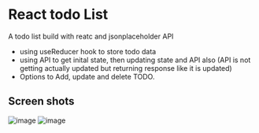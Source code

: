 # React todo List

A todo list build with reatc and jsonplaceholder API

- using useReducer hook to store todo data
- using API to get inital state, then updating state and API also (API is not getting actually updated but returning response like it is updated)
- Options to Add, update and delete TODO.

## Screen shots

![image](https://github.com/anuragsharma50/react-todo/assets/59228106/ccb55fc4-0f1f-4603-9a91-92c157aa9611)
![image](https://github.com/anuragsharma50/react-todo/assets/59228106/4eaf6142-a44a-4b81-b9cf-de20c0e6c3d3)
